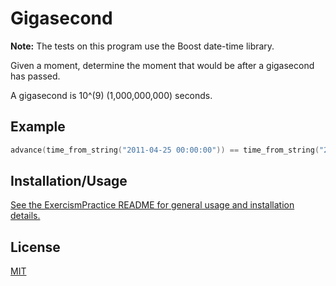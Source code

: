 # Gigasecond

**Note:** The tests on this program use the Boost date-time library.

Given a moment, determine the moment that would be after a gigasecond has passed.

A gigasecond is 10^(9) (1,000,000,000) seconds.

## Example

```cpp
advance(time_from_string("2011-04-25 00:00:00")) == time_from_string("2043-01-01 01:46:40")
```

## Installation/Usage

[See the ExercismPractice README for general usage and installation details.](https://github.com/Lignite17/ExercismPractice/blob/main/README.md)

## License
[MIT](https://choosealicense.com/licenses/mit/)
